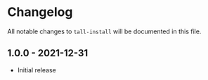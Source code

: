 # Changelog

All notable changes to `tall-install` will be documented in this file.

## 1.0.0 - 2021-12-31

- Initial release
